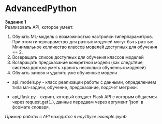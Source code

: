 # AdvancedPython
**Задание 1**
\
Реализовать API, которое умеет:
1. Обучать ML-модель с возможностью настройки
гиперпараметров. При этом гиперпараметры для разных
моделей могут быть разные. Минимальное количество классов
моделей доступных для обучения == 2.
2. Возвращать список доступных для обучения классов моделей
3. Возвращать предсказание конкретной модели (как следствие,
система должна уметь хранить несколько обученных моделей)
4. Обучать заново и удалять уже обученные модели

- api_models.py - класс реализации работы с данными, определением типа мл-задачи, обучение, предсказание, подсчет метрики.

- api_flask.py - скрипт, который создает Flask API с которым общаемся через request.get(..), данные передаем через аргумент 'json' в формате словаря.

*Пример работы c API находится в ноутбуке example.ipynb*


